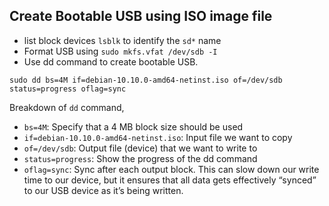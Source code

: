 ## Create Bootable USB using ISO image file
* list block devices `lsblk` to identify the `sd*` name
* Format USB using `sudo mkfs.vfat /dev/sdb -I`
* Use dd command to create bootable USB.
```
sudo dd bs=4M if=debian-10.10.0-amd64-netinst.iso of=/dev/sdb status=progress oflag=sync
```
Breakdown of `dd` command,
  * `bs=4M`: Specify that a 4 MB block size should be used
  * `if=debian-10.10.0-amd64-netinst.iso`: Input file we want to copy
  * `of=/dev/sdb`: Output file (device) that we want to write to
  * `status=progress`: Show the progress of the dd command
  * `oflag=sync`: Sync after each output block. This can slow down our write time to our device, but it ensures that all data gets effectively “synced” to our USB device as it’s being written.
